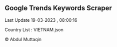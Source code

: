 

## Google Trends Keywords Scraper 
 
Last Update 19-03-2023 , 08:00:16

Country List :
VIETNAM.json



© Abdul Muttaqin 
